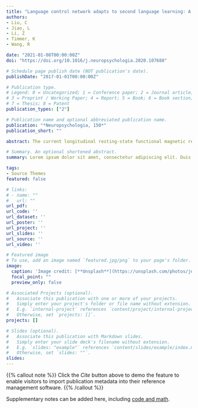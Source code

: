 ```yaml
---
title: "Language control network adapts to second language learning: A longitudinal rs-fMRI study"
authors:
- Liu, C
- Jiao, L
- Li, Z
- Timmer, K
- Wang, R 

date: "2021-01-08T00:00:00Z"
doi: "https://doi.org/10.1016/j.neuropsychologia.2020.107688"

# Schedule page publish date (NOT publication's date).
publishDate: "2017-01-01T00:00:00Z"

# Publication type.
# Legend: 0 = Uncategorized; 1 = Conference paper; 2 = Journal article;
# 3 = Preprint / Working Paper; 4 = Report; 5 = Book; 6 = Book section;
# 7 = Thesis; 8 = Patent
publication_types: ["2"]

# Publication name and optional abbreviated publication name.
publication: "*Neuropsychologia, 150*"
publication_short: ""

abstract: The current longitudinal resting-state functional magnetic resonance imaging study examined changes in language control network after one year of L2 English classroom learning. A group of Chinese college freshmen majoring in English underwent two scans, one before (i.e., Session 1) and one after (i.e., Session 2) the one-year L2 courses. Learners' language control abilities were assessed via a behavioral language switching task. Our graph theory and functional connectivity analyses revealed that with increased exposure to the L2, nodal betweenness in language control areas, such as the dorsal anterior cingulate cortex (dACC), decreased and connectivity between dACC and pre-supplementary motor area (pre-SMA) increased. Critically, these neural changes were correlated with participants' behavioral performance on the language switching task. Taken together, these findings suggest that the language control network in resting brain could be modulated by long-term L2 learning in a naturalistic classroom setting, and that the dACC/pre-SMA complex appears to play a critical role in language control.

# Summary. An optional shortened abstract.
summary: Lorem ipsum dolor sit amet, consectetur adipiscing elit. Duis posuere tellus ac convallis placerat. Proin tincidunt magna sed ex sollicitudin condimentum.

tags:
- Source Themes
featured: false

# links:
# - name: ""
#   url: ""
url_pdf: 
url_code: ''
url_dataset: ''
url_poster: ''
url_project: ''
url_slides: ''
url_source: ''
url_video: ''

# Featured image
# To use, add an image named `featured.jpg/png` to your page's folder. 
image:
  caption: 'Image credit: [**Unsplash**](https://unsplash.com/photos/jdD8gXaTZsc)'
  focal_point: ""
  preview_only: false

# Associated Projects (optional).
#   Associate this publication with one or more of your projects.
#   Simply enter your project's folder or file name without extension.
#   E.g. `internal-project` references `content/project/internal-project/index.md`.
#   Otherwise, set `projects: []`.
projects: []

# Slides (optional).
#   Associate this publication with Markdown slides.
#   Simply enter your slide deck's filename without extension.
#   E.g. `slides: "example"` references `content/slides/example/index.md`.
#   Otherwise, set `slides: ""`.
slides:
---
```


{{% callout note %}}
Click the *Cite* button above to demo the feature to enable visitors to import publication metadata into their reference management software.
{{% /callout %}}

Supplementary notes can be added here, including [code and math](https://sourcethemes.com/academic/docs/writing-markdown-latex/).
